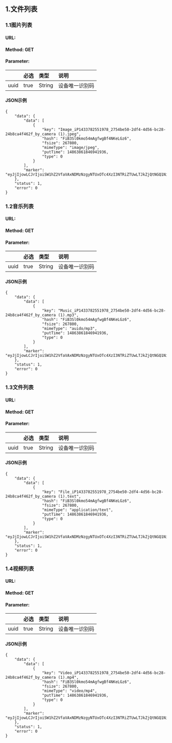 ## 1.文件列表

### 1.1图片列表

#### URL:

#### Method: GET

#### Parameter:

|  | 必选 | 类型 | 说明 |
| :--- | :--- | :--- | :--- |
| uuid | true | String | 设备唯一识别码 |

#### JSON示例

```
{
    "data": {
        "data": [
            {
                "key": "Image_iP1433782551978_2754be50-2df4-4d56-bc28-24b8ca4f462f_by_camera (1).jpeg",
                "hash": "FiB3Sl0kmo54mAgfwgBf4NKeLGz6",
                "fsize": 267800,
                "mimeType": "image/jpeg",
                "putTime": 14863861846941936,
                "type": 0
            }
        ],
        "marker": "eyJjIjowLCJrIjoiSW1hZ2VfaVAxNDMzNzgyNTUxOTc4XzI3NTRiZTUwLTJkZjQtNGQ1Ni1iYzI4LTI0YjhjYTRmNDYyZl9ieV9jYW1lcmEgKDYpLmpwZyJ9"
    },
    "status": 1,
    "error": 0
}
```

### 1.2音乐列表

#### URL:

#### Method: GET

#### Parameter:

|  | 必选 | 类型 | 说明 |
| :--- | :--- | :--- | :--- |
| uuid | true | String | 设备唯一识别码 |

#### JSON示例

```
{
    "data": {
        "data": [
            {
                "key": "Music_iP1433782551978_2754be50-2df4-4d56-bc28-24b8ca4f462f_by_camera (1).mp3",
                "hash": "FiB3Sl0kmo54mAgfwgBf4NKeLGz6",
                "fsize": 267800,
                "mimeType": "auido/mp3",
                "putTime": 14863861846941936,
                "type": 0
            }
        ],
        "marker": "eyJjIjowLCJrIjoiSW1hZ2VfaVAxNDMzNzgyNTUxOTc4XzI3NTRiZTUwLTJkZjQtNGQ1Ni1iYzI4LTI0YjhjYTRmNDYyZl9ieV9jYW1lcmEgKDYpLmpwZyJ9"
    },
    "status": 1,
    "error": 0
}
```

### 1.3文件列表

#### URL:

#### Method: GET

#### Parameter:

|  | 必选 | 类型 | 说明 |
| :--- | :--- | :--- | :--- |
| uuid | true | String | 设备唯一识别码 |

#### JSON示例

```
{
    "data": {
        "data": [
            {
                "key": "File_iP1433782551978_2754be50-2df4-4d56-bc28-24b8ca4f462f_by_camera (1).text",
                "hash": "FiB3Sl0kmo54mAgfwgBf4NKeLGz6",
                "fsize": 267800,
                "mimeType": "application/text",
                "putTime": 14863861846941936,
                "type": 0
            }
        ],
        "marker": "eyJjIjowLCJrIjoiSW1hZ2VfaVAxNDMzNzgyNTUxOTc4XzI3NTRiZTUwLTJkZjQtNGQ1Ni1iYzI4LTI0YjhjYTRmNDYyZl9ieV9jYW1lcmEgKDYpLmpwZyJ9"
    },
    "status": 1,
    "error": 0
}
```

### 1.4视频列表

#### URL:

#### Method: GET

#### Parameter:

|  | 必选 | 类型 | 说明 |
| :--- | :--- | :--- | :--- |
| uuid | true | String | 设备唯一识别码 |

#### JSON示例

```
{
    "data": {
        "data": [
            {
                "key": "Video_iP1433782551978_2754be50-2df4-4d56-bc28-24b8ca4f462f_by_camera (1).mp4",
                "hash": "FiB3Sl0kmo54mAgfwgBf4NKeLGz6",
                "fsize": 267800,
                "mimeType": "video/mp4",
                "putTime": 14863861846941936,
                "type": 0
            }
        ],
        "marker": "eyJjIjowLCJrIjoiSW1hZ2VfaVAxNDMzNzgyNTUxOTc4XzI3NTRiZTUwLTJkZjQtNGQ1Ni1iYzI4LTI0YjhjYTRmNDYyZl9ieV9jYW1lcmEgKDYpLmpwZyJ9"
    },
    "status": 1,
    "error": 0
}
```




